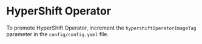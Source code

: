 # HyperShift Operator

To promote HyperShift Operator, increment the `hypershiftOperatorImageTag` parameter in the `config/config.yaml` file.

